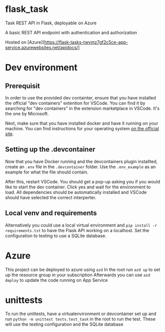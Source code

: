 # flask_task
Task REST API in Flask, deployable on Azure

A basic REST API endpoint with authentication and authorization

Hosted on [Azure](https://flask-tasks-twvmz7gf2c5ce-app-service.azurewebsites.net/apidocs/]
# Dev environment
## Prerequisit
In order to use the provided dev containter, ensure that you have installed the official "dev containers" extention for VSCode. You can find it by searching for "dev containers" in the extension marketplace in VSCode. It's the one by Microsoft. 

Next, make sure that you have installed docker and have it running on your machine. You can find instructions for your operating system [on the official site](https://docs.docker.com/engine/install/).

## Setting up the .devcontainer
Now that you have Docker running and the devcontainers plugin installted, create an `.env` file in the `.devcontainer` folder. Use the `.env_example` as an example for what the file should contain. 

After this, restart VSCode. You should get a pop-up asking you if you would like to start the dev container. Click yes and wait for the environment to load. All dependencies should be automatically installed and VSCode should have selected the correct interperter.

## Local venv and requirements
Alternatively you could use a local virtual environment and `pip install -r requirements.txt` to have the Flask API working on a localhost. Set the configuration to testing to use a SQLite database.

# Azure
This project can be deployed to azure using `azd`
In the root run `azd up` to set up the resource group in your subscription
Afterwards you can use `azd deploy` to update the code running on App Service

# unittests
To run the unittests, have a virtualenvironment or devcontainer set up and run `python -m unittest tests.test_task` in the root to run the test.
These will use the testing configuration and the SQLite database
